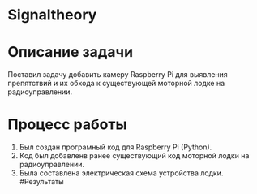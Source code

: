 # Signaltheory
# Описание задачи
Поставил задачу добавить камеру Raspberry Pi для выявления препятствий и  их обхода к существующей моторной лодке на радиоуправлении. 
# Процесс работы
1. Был создан програмный код для Raspberry Pi (Python).
2. Код был добавленв ранее существующий код моторной лодки на  радиоуправлении.
3. Была составлена электрическая схема устройства лодки.
   #Результаты
